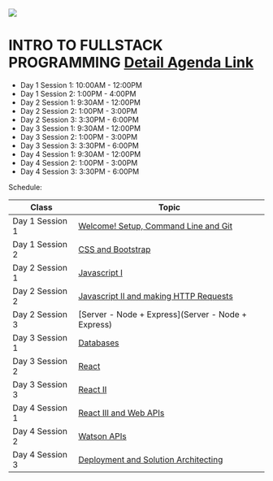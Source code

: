 # <img src="https://www.research.ibm.com/university/cas/benelux/images/eye-bee-m.gif" >

# INTRO TO FULLSTACK PROGRAMMING [Detail Agenda Link](https://ibm.ent.box.com/file/274709327883)

- Day 1 Session 1: 10:00AM - 12:00PM
- Day 1 Session 2: 1:00PM - 4:00PM
- Day 2 Session 1: 9:30AM - 12:00PM
- Day 2 Session 2: 1:00PM - 3:00PM
- Day 2 Session 3: 3:30PM - 6:00PM
- Day 3 Session 1: 9:30AM - 12:00PM
- Day 3 Session 2: 1:00PM - 3:00PM
- Day 3 Session 3: 3:30PM - 6:00PM
- Day 4 Session 1: 9:30AM - 12:00PM
- Day 4 Session 2: 1:00PM - 3:00PM
- Day 4 Session 3: 3:30PM - 6:00PM


Schedule:

| Class | Topic |
|-----|------|
| Day 1 Session 1| [Welcome! Setup, Command Line and Git](https://github.ibm.com/Aljosha-Novakovic/tschool_fullstack/tree/master/Welcome!%20Setup%2C%20Command%20Line%20and%20Git)
| Day 1 Session 2 | [CSS and Bootstrap](CSS-Bootstrap)
| Day 2 Session 1 | [Javascript I](Javascript-I)
| Day 2 Session 2 | [Javascript II and making HTTP Requests](Javascript-II)
| Day 2 Session 3 | [Server - Node + Express](Server - Node + Express)
| Day 3 Session 1| [Databases](Databases)
| Day 3 Session 2 | [React](react-1)
| Day 3 Session 3 | [React II](react/lecture-notes-react-2.md)
| Day 4 Session 1 | [React III and Web APIs](webapis/lecture-notes.md)
| Day 4 Session 2 | [Watson APIs](deployment)
| Day 4 Session 3 | [Deployment and Solution Architecting](technical-interviews/lecture-notes.md)




